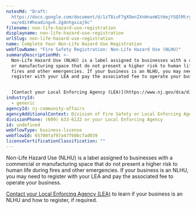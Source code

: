```yaml
---
notesMd: "Draft:
  https://docs.google.com/document/d/1zT8ivF7gXOenIXnHnanW1tHejYSQlMtry7-8YdW1_\
  vw/edit#heading=h.2g4ntgxiaj9c"
filename: non-life-hazard-use-registration
displayname: non-life-hazard-use-registration
urlSlug: non-life-hazard-use-registration
name: Complete Your Non-Life Hazard Use Registration
webflowName: "Fire Safety Registration: Non-Life Hazard Use (NLHU)"
summaryDescriptionMd: >-
  Non-Life Hazard Use (NLHU) is a label assigned to businesses with a commercial
  or manufacturing space that do not present a higher risk to human life during
  fires and other emergencies. If your business is an NLHU, you may need to
  register with your LEA and pay the associated fee to operate your business.


  [Contact your Local Enforcing Agency (LEA)](https://www.nj.gov/dca/divisions/dfs/pdf/fire_code_enforcement_director.pdf) to learn if your business is an NLHU and how to register, if required.
industryId:
  - generic
agencyId: nj-community-affairs
agencyAdditionalContext: Division of Fire Safety or Local Enforcing Agency
divisionPhone: (609) 633-6132 or your Local Enforcing Agency
id: undefined
webflowType: business-license
webflowId: 65708faf97a47f686cfad039
licenseCertificationClassification: ""
---
```

Non-Life Hazard Use (NLHU) is a label assigned to businesses with a commercial or manufacturing space that do not present a higher risk to human life during fires and other emergencies. If your business is an NLHU, you may need to register with your LEA and pay the associated fee to operate your business.

[Contact your Local Enforcing Agency (LEA)](https://www.nj.gov/dca/divisions/dfs/pdf/fire_code_enforcement_director.pdf) to learn if your business is an NLHU and how to register, if required.